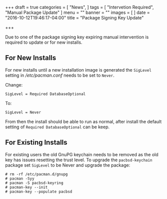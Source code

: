 +++
draft = true
categories = [
  "News",
]
tags = [
  "Intervetion Required",
  "Manual Package Update"
]
menu = ""
banner = ""
images = [
]
date = "2016-10-12T19:46:17-04:00"
title = "Package Signing Key Update"

+++

Due to one of the package signing key expiring manual intervention is required
to update or for new installs.

## For New Installs

For new installs until a new installation image is generated the `SigLevel`
setting in _/etc/pacman.conf_ needs to be set to `Never`.

Change:

    SigLevel = Required DatabaseOptional

To:

    SigLevel = Never

From then the install should be able to run as normal, after install the default
setting of `Required DatabaseOptional` can be keep.

## For Existing Installs

For existing users the old GnuPG keychain needs to be removed as the old key has
issues resetting the trust level.  To upgrade the `pacbsd-keychain` package set
`SigLevel` to be Never and upgrade the package:

    # rm -rf /etc/pacman.d/gnupg
    # pacman -Syy
    # pacman -S pacbsd-keyring
    # pacman-key --init
    # pacman-key --populate pacbsd

